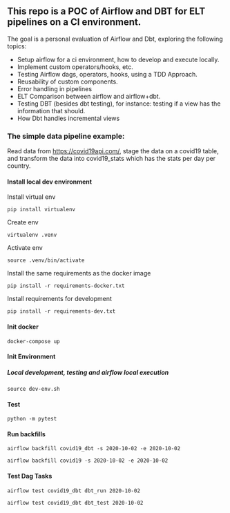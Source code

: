 ## This repo is a POC of Airflow and DBT for ELT pipelines on a CI environment. 
The goal is a personal evaluation of Airflow and Dbt, exploring the following topics:
 - Setup airflow for a ci environment, how to develop and execute locally.
 - Implement custom operators/hooks, etc.
 - Testing Airflow dags, operators, hooks, using a TDD Approach.
 - Reusability of custom components.
 - Error handling in pipelines
 - ELT Comparison between airflow and airflow+dbt.
 - Testing DBT (besides dbt testing),
 for instance: testing if a view has the information that should.
 - How Dbt handles incremental views

### The simple data pipeline example:
Read data from https://covid19api.com/, stage the data on a covid19 table, 
and transform the data into covid19_stats which has the stats per day per country. 

#### Install local dev environment

Install virtual env

`pip install virtualenv
`

Create env

`virtualenv .venv
`

Activate env

`source .venv/bin/activate
`

Install the same requirements as the docker image

`pip install -r requirements-docker.txt
`

Install requirements for development

`pip install -r requirements-dev.txt`

#### Init docker

`docker-compose up`

#### Init Environment 
##### Local development, testing and airflow local execution

`source dev-env.sh
`

#### Test

`python -m pytest`

#### Run backfills

`airflow backfill covid19_dbt -s 2020-10-02 -e 2020-10-02
`

`airflow backfill covid19 -s 2020-10-02 -e 2020-10-02
`
#### Test Dag Tasks

`airflow test covid19_dbt dbt_run 2020-10-02
`

`airflow test covid19_dbt dbt_test 2020-10-02
`
